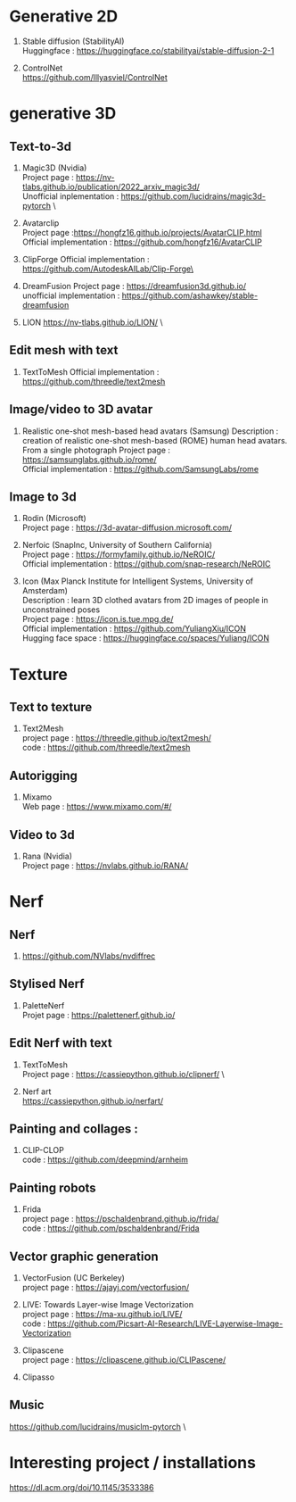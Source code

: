 # Generative 2D
1. Stable diffusion (StabilityAI) \
Huggingface : https://huggingface.co/stabilityai/stable-diffusion-2-1

2. ControlNet \
https://github.com/lllyasviel/ControlNet

# generative 3D
## Text-to-3d 
1. Magic3D (Nvidia) \
Project page : https://nv-tlabs.github.io/publication/2022_arxiv_magic3d/ \
Unofficial inplementation : https://github.com/lucidrains/magic3d-pytorch \

2. Avatarclip \
Project page :https://hongfz16.github.io/projects/AvatarCLIP.html \
Official implementation : https://github.com/hongfz16/AvatarCLIP

3. ClipForge
Official implementation : https://github.com/AutodeskAILab/Clip-Forge\

4. DreamFusion
Project page : https://dreamfusion3d.github.io/ \
unofficial implementation : https://github.com/ashawkey/stable-dreamfusion

5. LION 
https://nv-tlabs.github.io/LION/ \

## Edit mesh with text
1. TextToMesh
Official implementation : https://github.com/threedle/text2mesh

## Image/video to 3D avatar
1. Realistic one-shot mesh-based head avatars (Samsung)
Description : creation of realistic one-shot mesh-based (ROME) human head avatars. From a single photograph
Project page : https://samsunglabs.github.io/rome/ \
Official implementation : https://github.com/SamsungLabs/rome

## Image to 3d 

1. Rodin (Microsoft) \
Project page : https://3d-avatar-diffusion.microsoft.com/ 

2. Nerfoic (SnapInc, University of Southern California) \
Project page : https://formyfamily.github.io/NeROIC/ \
Official implementation : https://github.com/snap-research/NeROIC 

3. Icon (Max Planck Institute for Intelligent Systems, University of Amsterdam) \
Description : learn 3D clothed avatars from 2D images of people in unconstrained poses \
Project page : https://icon.is.tue.mpg.de/ \
Official implementation : https://github.com/YuliangXiu/ICON \
Hugging face space : https://huggingface.co/spaces/Yuliang/ICON 

# Texture
## Text to texture
1. Text2Mesh \
project page : https://threedle.github.io/text2mesh/ \
code : https://github.com/threedle/text2mesh

## Autorigging 
1. Mixamo \
Web page : https://www.mixamo.com/#/

## Video to 3d
1. Rana (Nvidia) \
Project page : https://nvlabs.github.io/RANA/

# Nerf
## Nerf
1. https://github.com/NVlabs/nvdiffrec


## Stylised Nerf
1. PaletteNerf \
Projet page : https://palettenerf.github.io/

## Edit Nerf with text
1. TextToMesh \
Project page : https://cassiepython.github.io/clipnerf/ \

2. Nerf art \
https://cassiepython.github.io/nerfart/

## Painting and collages : 
1. CLIP-CLOP \
code : https://github.com/deepmind/arnheim

## Painting robots
1. Frida \
project page : https://pschaldenbrand.github.io/frida/ \
code : https://github.com/pschaldenbrand/Frida

## Vector graphic generation
1. VectorFusion (UC Berkeley) \
project page : https://ajayj.com/vectorfusion/

2. LIVE: Towards Layer-wise Image Vectorization \
project page : https://ma-xu.github.io/LIVE/ \
code : https://github.com/Picsart-AI-Research/LIVE-Layerwise-Image-Vectorization

3. Clipascene \
project page : https://clipascene.github.io/CLIPascene/

5. Clipasso

## Music 
https://github.com/lucidrains/musiclm-pytorch \

# Interesting project / installations
https://dl.acm.org/doi/10.1145/3533386

